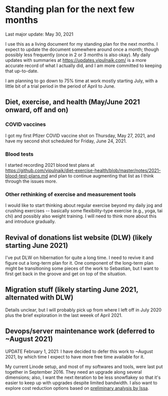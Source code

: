 # Standing plan for the next few months

Last major update: May 30, 2021

I use this as a living document for my standing plan for the next
months. I expect to update the document somewhere around once a month;
though possibly less frequently (once in 2 or 3 months is also
okay). My daily updates with summaries at
https://updates.vipulnaik.com/ is a more accurate record of what I
actually did, and I am more committed to keeping that up-to-date.

I am planning to go down to 75% time at work mostly starting July,
with a little bit of a trial period in the period of April to June.

## Diet, exercise, and health (May/June 2021 onward, off and on)

### COVID vaccines

I got my first Pfizer COVID vaccine shot on Thursday, May 27, 2021,
and have my second shot scheduled for Friday, June 24, 2021.

### Blood tests

I started recording 2021 blood test plans at
https://github.com/vipulnaik/diet-exercise-health/blob/master/notes/2021-blood-test-plans.md
and plan to continue augmenting that list as I think through the
issues more.

### Other rethinking of exercise and measurement tools

I would like to start thinking about regular exercise beyond my daily
jog and crushing exercises -- basically some flexibility-type exercise
(e.g., yoga, tai chi) and possibly also weight training. I will need
to think more about this and introduce gradually.

## Revival of donations list website (DLW) (likely starting June 2021)

I've put DLW on hibernation for quite a long time. I need to revive it
and figure out a long-term plan for it. One component of the long-term
plan might be transitioning some pieces of the work to Sebastian, but
I want to first get back in the groove and get on top of the
situation.

## Migration stuff (likely starting June 2021, alternated with DLW)

Details unclear, but I will probably pick up from where I left off in
July 2020 plus the brief exploration in the last weeek of April
2021.

## Devops/server maintenance work (deferred to ~August 2021)

UPDATE February 1, 2021: I have decided to defer this work to ~August
2021, by which time I expect to have more free time available for it.

My current Linode setup, and most of my softwares and tools, were last
put together in September 2016. They need an upgrade along several
dimensions; also, I want the next iteration to be less snowflakey so
that it's easier to keep up with upgrades despite limited bandwidth. I
also want to explore cost reduction options based on [preliminary
analysis by
Issa](https://github.com/vipulnaik/working-drafts/issues/6).
